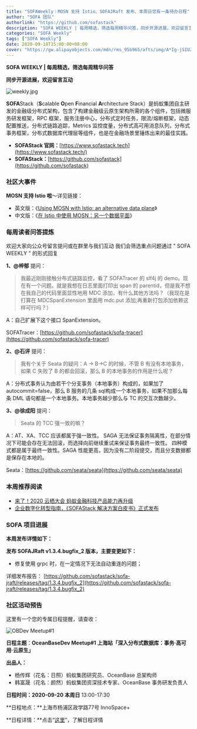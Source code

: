 ```yaml
---
title: "SOFAWeekly｜MOSN 支持 Istio、SOFAJRaft 发布、本周日您有一条待办日程"
author: "SOFA 团队"
authorlink: "https://github.com/sofastack"
description: "SOFA WEEKLY | 每周精选，筛选每周精华问答，同步开源进展，欢迎留言互动。"
categories: "SOFA Weekly"
tags: ["SOFA Weekly"]
date: 2020-09-18T15:00:00+08:00
cover: "https://gw.alipayobjects.com/mdn/rms_95b965/afts/img/A*Ig-jSIUZWx0AAAAAAAAAAAAAARQnAQ"
---
```


**SOFA WEEKLY | 每周精选，筛选每周精华问答**

**同步开源进展，欢迎留言互动**

![weekly.jpg](https://gw.alipayobjects.com/mdn/rms_95b965/afts/img/A*ARgKS6SuU7YAAAAAAAAAAAAAARQnAQ)

**SOFA**Stack（**S**calable **O**pen **F**inancial **A**rchitecture Stack）是蚂蚁集团自主研发的金融级分布式架构，包含了构建金融级云原生架构所需的各个组件，包括微服务研发框架，RPC 框架，服务注册中心，分布式定时任务，限流/熔断框架，动态配置推送，分布式链路追踪，Metrics 监控度量，分布式高可用消息队列，分布式事务框架，分布式数据库代理层等组件，也是在金融场景里锤炼出来的最佳实践。

- **SOFAStack 官网：**[https://www.sofastack.tech](https://www.sofastack.tech/)
- **SOFAStack：**[https://github.com/sofastack](https://github.com/sofastack)

### 社区大事件

**MOSN 支持 Istio 啦**～详见链接：

- 英文版：《[Using MOSN with Istio: an alternative data plane](https://istio.io/latest/blog/2020/mosn-proxy/)》
- 中文版：《[在 Istio 中使用 MOSN：另一个数据平面](https://istio.io/latest/zh/blog/2020/mosn-proxy/)》

### 每周读者问答提炼

欢迎大家向公众号留言提问或在群里与我们互动
我们会筛选重点问题通过 " SOFA WEEKLY " 的形式回复

**1、@梓郁** 提问：

> 我最近刚刚接触分布式链路监控，看了 SOFATracer 的 slf4j 的 demo。现在有一个问题。就是我想在日志里面打印出 span 的 parentid，但是我不想在我自己的代码里面显性地用 MDC 添加，有什么其他方法吗？（我现在是打算在 MDCSpanExtension 里面用 mdc.put 添加;再重新打包添加依赖这样可行吗？）

A：自己扩展下这个接口 SpanExtension。

SOFATracer：[https://github.com/sofastack/sofa-tracer](https://github.com/sofastack/sofa-tracer)

**2、@石评** 提问：

> 我有个关于 Seata 的疑问：A -> B->C 的时候，不管 B 有没有本地事务，如果 C 失败了 B 的都会回滚，那么 B 的本地事务的作用是什么呢？

A：分布式事务认为由若干个分支事务（本地事务）构成的，如果加了 autocommit=false，那么 B 服务的几条 sql构成一个本地事务，如果不加那么每条 DML 语句都是一个本地事务。本地事务越少那么与 TC 的交互次数越少。

**3、@徐成阳** 提问：

> Seata 的 TCC 强一致的嘛？

A：AT、XA、TCC 应该都属于强一致性。 SAGA 无法保证事务隔离性，在部分情况下可能会存在无法回滚，而选择向前继续重试来保证事务最终一致性。 四种模式都是属于最终一致性。SAGA 性能更高，因为没有二阶段提交，而且分支数据都是保存在本地的。

Seata：[https://github.com/seata/seata](https://github.com/seata/seata)

### 本周推荐阅读

- [来了！2020 云栖大会 蚂蚁金融科技产品能力再升级](http://mp.weixin.qq.com/s?__biz=MzUzMzU5Mjc1Nw==&mid=2247486989&idx=1&sn=185daf3cc79c8f42d53e3829fd473a66&chksm=faa0e1d7cdd768c153c345e97dd6d2ec34a579ca3914a28da467c9ae0d4a556a9463f23bf42c&scene=21)
- [企业数字化转型指南，《SOFAStack 解决方案白皮书》正式发布](http://mp.weixin.qq.com/s?__biz=MzUzMzU5Mjc1Nw==&mid=2247486979&idx=1&sn=124e91279ebab25b6689cbfb47cb36ec&chksm=faa0e1d9cdd768cff25674daea1209904cfd956cad605e679ee6ffa212b7c8713cb30d83513a&scene=21)

### SOFA 项目进展

**本周发布详情如下：**

**发布 SOFAJRaft v1.3.4.bugfix_2 版本，主要变更如下：**

- 修复使用 grpc 时，在一定情况下无法自动重连的问题；

详细发布报告：
[https://github.com/sofastack/sofa-jraft/releases/tag/1.3.4.bugfix_2](https://github.com/sofastack/sofa-jraft/releases/tag/1.3.4.bugfix_2)

### 社区活动预告

这里有一个您的专属日程提醒，请查收：

![OBDev Meetup#1](https://cdn.nlark.com/yuque/0/2020/jpeg/226702/1599815543398-70aac1d7-69a2-4007-8016-78f942b25a08.jpeg)

**日程主题**：**OceanBaseDev Meetup#1 上海站「深入分布式数据库：事务·高可用·云原生」**

**出品人：**
- 杨传辉（花名：日照）蚂蚁集团研究员、OceanBase 总架构师
- 韩富晟（花名：颜然）蚂蚁集团资深技术专家、OceanBase 事务研发负责人

**日程时间：2020-09-20 本周日** 13:00-17:30

**日程地点：**上海市杨浦区政学路77号 InnoSpace+

**日程详情：**点击“[这里](https://www.huodongxing.com/event/5562442480600)”，了解日程详情
